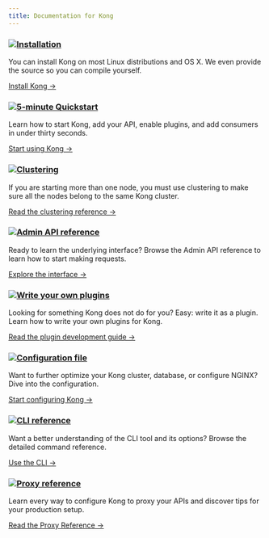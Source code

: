 ```yaml
---
title: Documentation for Kong
---
```


<div class="docs-grid">
  <div class="docs-grid-block">
    <h3><img src="/assets/images/icons/documentation/icn-window.svg" /><a href="https://konghq.com/install/">Installation</a></h3>
    <p>You can install Kong on most Linux distributions and OS X. We even provide the source so you can compile yourself.</p>
    <a href="https://konghq.com/install/">Install Kong &rarr;</a>
  </div>

  <div class="docs-grid-block">
    <h3><img src="/assets/images/icons/documentation/icn-quickstart.svg" /><a href="/{{page.kong_version}}/getting-started/quickstart">5-minute Quickstart</a></h3>
    <p>Learn how to start Kong, add your API, enable plugins, and add consumers in under thirty seconds.</p>
    <a href="/{{page.kong_version}}/getting-started/quickstart">Start using Kong &rarr;</a>
  </div>

  <div class="docs-grid-block">
    <h3><img src="/assets/images/icons/documentation/icn-clustering.svg" /><a href="/{{page.kong_version}}/clustering">Clustering</a></h3>
    <p>If you are starting more than one node, you must use clustering to make sure all the nodes belong to the same Kong cluster.</p>
    <a href="/{{page.kong_version}}/clustering">Read the clustering reference &rarr;</a>
  </div>

  <div class="docs-grid-block">
    <h3><img src="/assets/images/icons/documentation/icn-doc-reference.svg" /><a href="/{{page.kong_version}}/admin-api">Admin API reference</a></h3>
    <p>Ready to learn the underlying interface? Browse the Admin API reference to learn how to start making requests.</p>
    <a href="/{{page.kong_version}}/admin-api">Explore the interface &rarr;</a>
  </div>

  <div class="docs-grid-block">
    <h3><img src="/assets/images/icons/documentation/icn-window.svg" /><a href="/{{page.kong_version}}/plugin-development">Write your own plugins</a></h3>
    <p>Looking for something Kong does not do for you? Easy: write it as a plugin. Learn how to write your own plugins for Kong.</p>
    <a href="/{{page.kong_version}}/plugin-development">Read the plugin development guide &rarr;</a>
  </div>

  <div class="docs-grid-block">
    <h3><img src="/assets/images/icons/documentation/icn-doc-reference.svg" /><a href="/{{page.kong_version}}/configuration">Configuration file</a></h3>
    <p>Want to further optimize your Kong cluster, database, or configure NGINX? Dive into the configuration.</p>
    <a href="/{{page.kong_version}}/configuration">Start configuring Kong &rarr;</a>
  </div>

  <div class="docs-grid-block">
    <h3><img src="/assets/images/icons/documentation/icn-doc-reference.svg" /><a href="/{{page.kong_version}}/cli">CLI reference</a></h3>
    <p>Want a better understanding of the CLI tool and its options? Browse the detailed command reference.</p>
    <a href="/{{page.kong_version}}/cli">Use the CLI &rarr;</a>
  </div>

  <div class="docs-grid-block">
    <h3><img src="/assets/images/icons/documentation/icn-doc-reference.svg" /><a href="/{{page.kong_version}}/proxy">Proxy reference</a></h3>
    <p>Learn every way to configure Kong to proxy your APIs and discover tips for your production setup.</p>
    <a href="/{{page.kong_version}}/proxy">Read the Proxy Reference &rarr;</a>
  </div>
</div>
